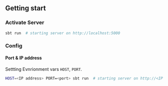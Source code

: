 ## Getting start

### Activate Server

```sh
sbt run  # starting server on http://localhost:5000
```

### Config

#### Port & IP address

Settting Evnrionment vars `HOST`, `PORT`.

```sh
HOST=<IP address> PORT=<port> sbt run  # starting server on http://<IP address>:<port>
```

